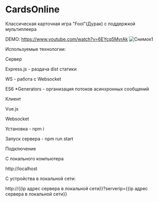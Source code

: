 # CardsOnline
Классическая карточная игра "Fool"(Дурак) с поддержкой мультиплеера

DEMO: https://www.youtube.com/watch?v=6EYcq5MvrAk
![Снимок1](https://github.com/xxxform/CardsOnline/assets/26012820/66dbd818-909a-458a-ab29-8476eb543a5e)

Используемые технологии:

Сервер

  Express.js - раздача dist статики
  
  WS - работа с Websocket
  
  ES6 *Generators - организация потоков асинхронных сообщений
  
Клиент

  Vue.js
  
  Websocket
  

Установка - npm i

Запуск сервера - npm run start

Подключение

С локального компьютера

http://localhost

С устройства в локальной сети:

http://{{ip адрес сервера в локальной сети}}?serverip={{ip адрес сервера в локальной сети}}
